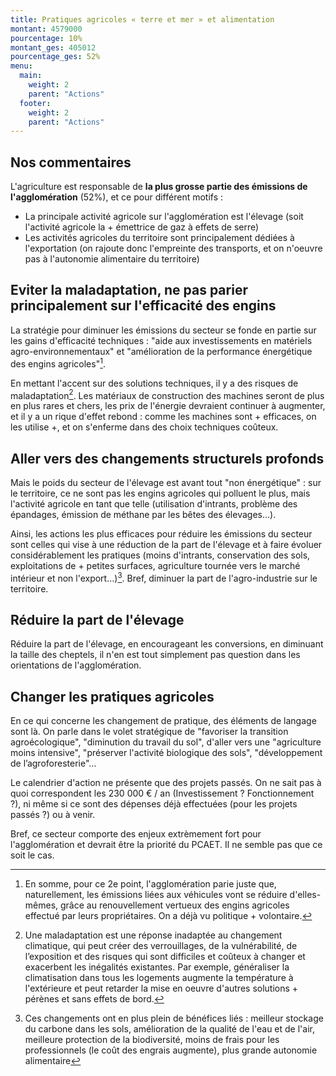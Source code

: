 ```yaml
---
title: Pratiques agricoles « terre et mer » et alimentation
montant: 4579000
pourcentage: 10%
montant_ges: 405012
pourcentage_ges: 52%
menu:
  main:
    weight: 2
    parent: "Actions"
  footer:
    weight: 2
    parent: "Actions"
---
```


## Nos commentaires

L'agriculture est responsable de **la plus grosse partie des émissions de l'agglomération** (52%), et ce pour différent motifs :
- La principale activité agricole sur l'agglomération est l'élevage (soit l'activité agricole la + émettrice de gaz à effets de serre)
- Les activités agricoles du territoire sont principalement dédiées à l'exportation (on rajoute donc l'empreinte des transports, et on n'oeuvre pas à l'autonomie alimentaire du territoire)

## Eviter la maladaptation, ne pas parier principalement sur l'efficacité des engins

La stratégie pour diminuer les émissions du secteur se fonde en partie sur les gains d'efficacité techniques : "aide aux investissements en matériels agro-environnementaux" et "amélioration de la performance énergétique des engins agricoles"[^01].

En mettant l'accent sur des solutions techniques, il y a des risques de maladaptation[^02]. Les matériaux de construction des machines seront de plus en plus rares et chers, les prix de l'énergie devraient continuer à augmenter, et il y a un rique d'effet rebond : comme les machines sont + efficaces, on les utilise +, et on s'enferme dans des choix techniques coûteux.

## Aller vers des changements structurels profonds

Mais le poids du secteur de l'élevage est avant tout "non énergétique" : sur le territoire, ce ne sont pas les engins agricoles qui polluent le plus, mais l'activité agricole en tant que telle (utilisation d'intrants, problème des épandages, émission de méthane par les bêtes des élevages...).

Ainsi, les actions les plus efficaces pour réduire les émissions du secteur sont celles qui vise à une réduction de la part de l'élevage et à faire évoluer considérablement les pratiques (moins d'intrants, conservation des sols, exploitations de + petites surfaces, agriculture tournée vers le marché intérieur et non l'export...)[^03]. Bref, diminuer la part de l'agro-industrie sur le territoire.

## Réduire la part de l'élevage

Réduire la part de l'élevage, en encourageant les conversions, en diminuant la taille des cheptels, il n'en est tout simplement pas question dans les orientations de l'agglomération.

## Changer les pratiques agricoles

En ce qui concerne les changement de pratique, des éléments de langage sont là. On parle dans le volet stratégique de "favoriser la transition agroécologique", "diminution du travail du sol", d'aller vers une "agriculture moins intensive", "préserver l'activité biologique des sols", "développement de l’agroforesterie"...

Le calendrier d'action ne présente que des projets passés. On ne sait pas à quoi correspondent les 230 000 € / an (Investissement ? Fonctionnement ?), ni même si ce sont des dépenses déjà effectuées (pour les projets passés ?) ou à venir.


Bref, ce secteur comporte des enjeux extrèmement fort pour l'agglomération et devrait être la priorité du PCAET. Il ne semble pas que ce soit le cas.




[^01]: En somme, pour ce 2e point, l'agglomération parie juste que, naturellement, les émissions liées aux véhicules vont se réduire d'elles-mêmes, grâce au renouvellement vertueux des engins agricoles effectué par leurs propriétaires. On a déjà vu politique + volontaire.
[^02]: Une maladaptation est une réponse inadaptée au changement climatique, qui peut créer des verrouillages, de la vulnérabilité, de l’exposition et des risques qui sont difficiles et coûteux à changer et exacerbent les inégalités existantes. Par exemple, généraliser la climatisation dans tous les logements augmente la température à l'extérieure et peut retarder la mise en oeuvre d'autres solutions + pérènes et sans effets de bord.
[^03]: Ces changements ont en plus plein de bénéfices liés : meilleur stockage du carbone dans les sols, amélioration de la qualité de l'eau et de l'air, meilleure protection de la biodiversité, moins de frais pour les professionnels (le coût des engrais augmente), plus grande autonomie alimentaire